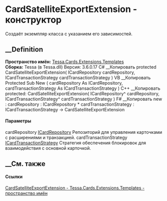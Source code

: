 # CardSatelliteExportExtension - конструктор
Создаёт экземпляр класса с указанием его зависимостей.
## __Definition
 **Пространство имён:**
[Tessa.Cards.Extensions.Templates](N_Tessa_Cards_Extensions_Templates.htm)  
 **Сборка:** Tessa (в Tessa.dll) Версия: 3.6.0.17
C# __Копировать
     protected CardSatelliteExportExtension(
    	ICardRepository cardRepository,
    	ICardTransactionStrategy cardTransactionStrategy
    )
VB __Копировать
     Protected Sub New ( 
    	cardRepository As ICardRepository,
    	cardTransactionStrategy As ICardTransactionStrategy
    )
C++ __Копировать
     protected:
    CardSatelliteExportExtension(
    	ICardRepository^ cardRepository, 
    	ICardTransactionStrategy^ cardTransactionStrategy
    )
F# __Копировать
     new : 
            cardRepository : ICardRepository * 
            cardTransactionStrategy : ICardTransactionStrategy -> CardSatelliteExportExtension
#### Параметры
cardRepository [ICardRepository](T_Tessa_Cards_ICardRepository.htm)
    Репозиторий для управления карточками с расширениями и транзакцией.
cardTransactionStrategy
[ICardTransactionStrategy](T_Tessa_Cards_ComponentModel_ICardTransactionStrategy.htm)
    Стратегия обеспечения блокировок для взаимодействия с основной карточкой.
##  __См. также
#### Ссылки
[CardSatelliteExportExtension -
](T_Tessa_Cards_Extensions_Templates_CardSatelliteExportExtension.htm)
[Tessa.Cards.Extensions.Templates - пространство
имён](N_Tessa_Cards_Extensions_Templates.htm)
